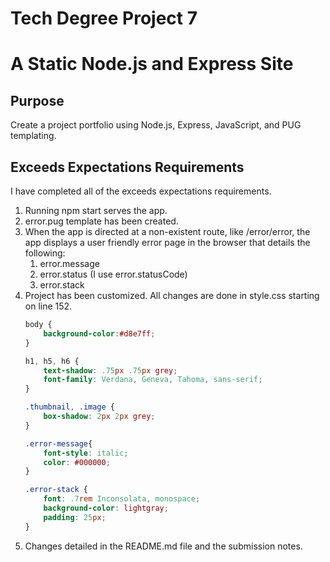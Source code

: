 # Tech Degree Project 7
# A Static Node.js and Express Site

## Purpose
Create a project portfolio using Node.js, Express, JavaScript, and PUG templating.

## Exceeds Expectations Requirements
I have completed all of the exceeds expectations requirements.

1. Running npm start serves the app.
2. error.pug template has been created.
3. When the app is directed at a non-existent route, like /error/error, the app displays a user friendly error page in the browser that details the following:
    1. error.message
    2. error.status (I use error.statusCode)
    3. error.stack
4. Project has been customized. All changes are done in style.css starting on line 152.
    ```css
    body {
        background-color:#d8e7ff;
    }

    h1, h5, h6 {
        text-shadow: .75px .75px grey;
        font-family: Verdana, Geneva, Tahoma, sans-serif;
    }   

    .thumbnail, .image {
        box-shadow: 2px 2px grey;
    }

    .error-message{
        font-style: italic;
        color: #000000;
    }

    .error-stack {
        font: .7rem Inconsolata, monospace;
        background-color: lightgray;
        padding: 25px;
    }
    ```
5. Changes detailed in the README.md file and the submission notes.